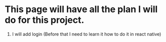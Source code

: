 # This page will have all the plan I will do for this project.

1. I will add login (Before that I need to learn it how to do it in react native)